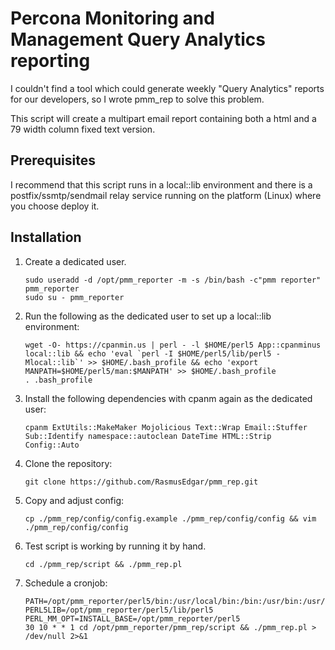 # Percona Monitoring and Management Query Analytics reporting  

I couldn't find a tool which could generate weekly "Query Analytics" reports for our developers, so I wrote pmm\_rep to solve this problem.

This script will create a multipart email report containing both a html and a 79 width column fixed text version.

## Prerequisites  

I recommend that this script runs in a local::lib environment and there is a postfix/ssmtp/sendmail relay service running on the platform (Linux) where you choose deploy it.

## Installation

1. Create a dedicated user.
   <pre><code class="bash">sudo useradd -d /opt/pmm_reporter -m -s /bin/bash -c"pmm reporter" pmm_reporter
   sudo su - pmm_reporter</code></pre>
1. Run the following as the dedicated user to set up a local::lib environment: 
   <pre><code class="shell">wget -O- https://cpanmin.us | perl - -l $HOME/perl5 App::cpanminus local::lib && echo 'eval `perl -I $HOME/perl5/lib/perl5 -Mlocal::lib`' >> $HOME/.bash_profile && echo 'export MANPATH=$HOME/perl5/man:$MANPATH' >> $HOME/.bash_profile
   . .bash_profile</code></pre>
1. Install the following dependencies with cpanm again as the dedicated user:
   <pre><code class="shell">cpanm ExtUtils::MakeMaker Mojolicious Text::Wrap Email::Stuffer Sub::Identify namespace::autoclean DateTime HTML::Strip Config::Auto</code></pre>
1. Clone the repository:
   <pre><code class="bash">git clone https://github.com/RasmusEdgar/pmm_rep.git</code></pre>
1. Copy and adjust config:
   <pre><code class="bash">cp ./pmm_rep/config/config.example ./pmm_rep/config/config && vim ./pmm_rep/config/config</code></pre>
1. Test script is working by running it by hand.
   <pre><code class="bash">cd ./pmm_rep/script && ./pmm_rep.pl</code></pre>
1. Schedule a cronjob:
   <pre><code>PATH=/opt/pmm_reporter/perl5/bin:/usr/local/bin:/bin:/usr/bin:/usr/local/sbin:/usr/sbin:/opt/pmm_reporter/.local/bin:/opt/pmm_reporter/bin
   PERL5LIB=/opt/pmm_reporter/perl5/lib/perl5
   PERL_MM_OPT=INSTALL_BASE=/opt/pmm_reporter/perl5
   30 10 * * 1 cd /opt/pmm_reporter/pmm_rep/script && ./pmm_rep.pl > /dev/null 2>&1</code></pre>
